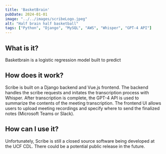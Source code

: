 ```yaml
---
title: 'BasketBrain'
pubDate: 2024-01-01
image: "../../images/scribeLogo.jpeg"
alt: "Half brain half basketball"
tags: ["Python", "Django", "MySQL", "AWS", "Whisper", "GPT-4 API"]
---
```


## **What is it?**

Basketbrain is a logistic regression model built to predict 


## **How does it work?**

Scribe is built on a Django backend and Vue.js frontend. The backend handles the scribe requests and initates the transcription process with Whisper. After transcription is complete, the GPT-4 API is used to summarize the contents of the meeting transcription. The frontend UI allows users to upload meeting recordings and specify where to send the finalized notes (Microsoft Teams or Slack).

## **How can I use it?**

Unfortunately, Scribe is still a closed source software being developed at the UCF CDL. There could be a potential public release in the future.